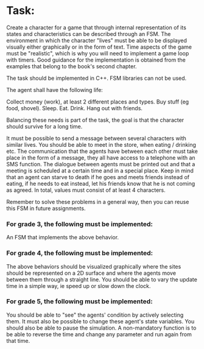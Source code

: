 Task:
============================================
Create a character for a game that through internal representation of its states and characteristics can be described through an FSM. The environment in which the character "lives" must be able to be displayed visually either graphically or in the form of text. Time aspects of the game must be "realistic", which is why you will need to implement a game loop with timers.
Good guidance for the implementation is obtained from the examples that belong to the book's second chapter.

The task should be implemented in C++. FSM libraries can not be used.

The agent shall have the following life:

Collect money (work), at least 2 different places and types.
Buy stuff (eg food, shovel).
Sleep.
Eat.
Drink.
Hang out with friends.

Balancing these needs is part of the task, the goal is that the character should survive for a long time.

It must be possible to send a message between several characters with similar lives. You should be able to meet in the store, when eating / drinking etc. The communication that the agents have between each other must take place in the form of a message, they all have access to a telephone with an SMS function. The dialogue between agents must be printed out and that a meeting is scheduled at a certain time and in a special place. Keep in mind that an agent can starve to death if he goes and meets friends instead of eating, if he needs to eat instead, let his friends know that he is not coming as agreed.
In total, values must consist of at least 4 characters.

Remember to solve these problems in a general way, then you can reuse this FSM in future assignments.

### For grade 3, the following must be implemented:
An FSM that implements the above behavior.

### For grade 4, the following must be implemented:
The above behaviors should be visualized graphically where the sites should be represented on a 2D surface and where the agents move between them through a straight line. You should be able to vary the update time in a simple way, ie speed up or slow down the clock.

### For grade 5, the following must be implemented:
You should be able to "see" the agents' condition by actively selecting them. It must also be possible to change these agent's state variables. You should also be able to pause the simulation.
A non-mandatory function is to be able to reverse the time and change any parameter and run again from that time.